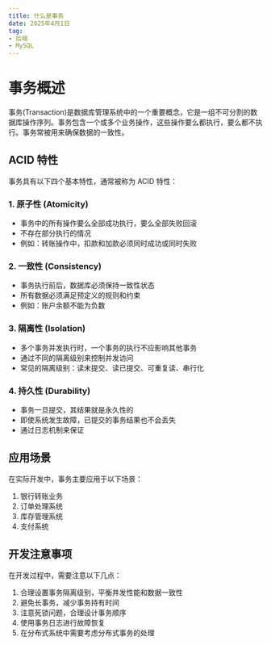 ```yaml
---
title: 什么是事务
date: 2025年4月1日
tag:
- 后端
- MySQL
---
```


# 事务概述

事务(Transaction)是数据库管理系统中的一个重要概念，它是一组不可分割的数据库操作序列。事务包含一个或多个业务操作，这些操作要么都执行，要么都不执行。事务常被用来确保数据的一致性。

## ACID 特性

事务具有以下四个基本特性，通常被称为 ACID 特性：

### 1. 原子性 (Atomicity)
- 事务中的所有操作要么全部成功执行，要么全部失败回滚
- 不存在部分执行的情况
- 例如：转账操作中，扣款和加款必须同时成功或同时失败

### 2. 一致性 (Consistency)
- 事务执行前后，数据库必须保持一致性状态
- 所有数据必须满足预定义的规则和约束
- 例如：账户余额不能为负数

### 3. 隔离性 (Isolation)
- 多个事务并发执行时，一个事务的执行不应影响其他事务
- 通过不同的隔离级别来控制并发访问
- 常见的隔离级别：读未提交、读已提交、可重复读、串行化

### 4. 持久性 (Durability)
- 事务一旦提交，其结果就是永久性的
- 即使系统发生故障，已提交的事务结果也不会丢失
- 通过日志机制来保证

## 应用场景

在实际开发中，事务主要应用于以下场景：

1. 银行转账业务
2. 订单处理系统
3. 库存管理系统
4. 支付系统

## 开发注意事项

在开发过程中，需要注意以下几点：

1. 合理设置事务隔离级别，平衡并发性能和数据一致性
2. 避免长事务，减少事务持有时间
3. 注意死锁问题，合理设计事务顺序
4. 使用事务日志进行故障恢复
5. 在分布式系统中需要考虑分布式事务的处理
